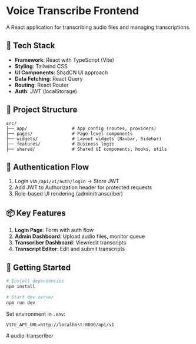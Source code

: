 # Voice Transcribe Frontend

A React application for transcribing audio files and managing transcriptions.

## 🧰 Tech Stack

- **Framework**: React with TypeScript (Vite)
- **Styling**: Tailwind CSS
- **UI Components**: ShadCN UI approach
- **Data Fetching**: React Query
- **Routing**: React Router
- **Auth**: JWT (localStorage)

## 📁 Project Structure

```
src/
├── app/                 # App config (routes, providers)
├── pages/               # Page-level components
├── widgets/             # Layout widgets (Navbar, Sidebar)
├── features/            # Business logic
├── shared/              # Shared UI components, hooks, utils
```

## 🔐 Authentication Flow

1. Login via `/api/v1/auth/login` → Store JWT
2. Add JWT to Authorization header for protected requests
3. Role-based UI rendering (admin/transcriber)

## 📦 Key Features

1. **Login Page**: Form with auth flow
2. **Admin Dashboard**: Upload audio files, monitor queue
3. **Transcriber Dashboard**: View/edit transcripts
4. **Transcript Editor**: Edit and submit transcripts

## 🚀 Getting Started

```bash
# Install dependencies
npm install

# Start dev server
npm run dev
```

Set environment in `.env`:
```
VITE_API_URL=http://localhost:8000/api/v1
```
#   a u d i o - t r a n s c r i b e r  
 